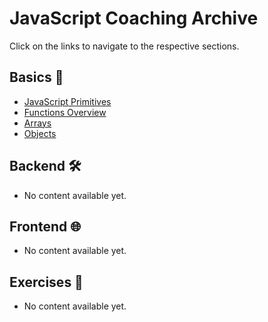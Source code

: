 # **JavaScript Coaching Archive**

Click on the links to navigate to the respective sections.

## **Basics 🚀**
- [JavaScript Primitives](./basics/Primitives.md)
- [Functions Overview](./basics/FunctionsOverview.md)
- [Arrays](./basics/Arrays.md)
- [Objects](./basics/Objects.md)

## **Backend 🛠️**
- No content available yet.

## **Frontend 🌐**
- No content available yet.

## **Exercises 🧩**
- No content available yet.
